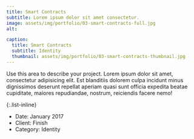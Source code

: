 ```yaml
---
title: Smart Contracts
subtitle: Lorem ipsum dolor sit amet consectetur.
image: assets/img/portfolio/03-smart-contracts-full.jpg
alt: 

caption:
  title: Smart Contracts
  subtitle: Identity
  thumbnail: assets/img/portfolio/03-smart-contracts-thumbnail.jpg
---
```

Use this area to describe your project. Lorem ipsum dolor sit amet, consectetur adipisicing elit. Est blanditiis dolorem culpa incidunt minus dignissimos deserunt repellat aperiam quasi sunt officia expedita beatae cupiditate, maiores repudiandae, nostrum, reiciendis facere nemo!

{:.list-inline}
- Date: January 2017
- Client: Finish
- Category: Identity

